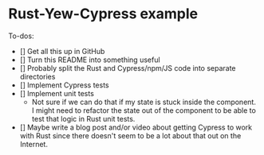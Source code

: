 # Rust-Yew-Cypress example

To-dos:

- [] Get all this up in GitHub
- [] Turn this README into something useful
- [] Probably split the Rust and Cypress/npm/JS code into separate directories
- [] Implement Cypress tests
- [] Implement unit tests
  - Not sure if we can do that if my state is stuck inside the component.
    I might need to refactor the state out of the component to be able to
    test that logic in Rust unit tests.
- [] Maybe write a blog post and/or video about getting
     Cypress to work with Rust since there doesn't seem
     to be a lot about that out on the Internet.

